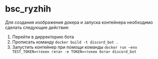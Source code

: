 # bsc_ryzhih

Для создания изображения докера и запуска контейнера необходимо сделать следующие действия:

1. Перейти в дирректорию бота
2. Прописать команду `docker build -t discord_bot .`
3. Запустить контейнер при помощи команды `docker run —env TEST_TOKEN=<токен гита> -e TOKEN=<токен бота> discord_bot`

